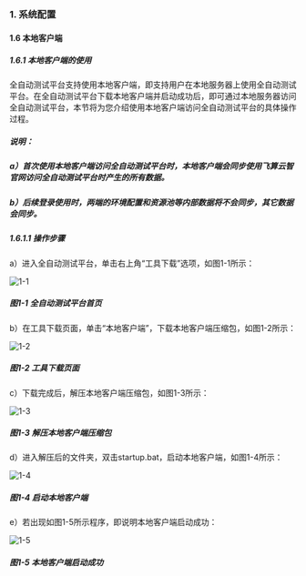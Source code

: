 ### 1. 系统配置

#### 1.6 本地客户端

##### 1.6.1 本地客户端的使用

全自动测试平台支持使用本地客户端，即支持用户在本地服务器上使用全自动测试平台。在全自动测试平台下载本地客户端并启动成功后，即可通过本地服务器访问全自动测试平台，本节将为您介绍使用本地客户端访问全自动测试平台的具体操作过程。

##### 说明：

##### a）首次使用本地客户端访问全自动测试平台时，本地客户端会同步使用飞算云智官网访问全自动测试平台时产生的所有数据。

##### b）后续登录使用时，两端的环境配置和资源池等内部数据将不会同步，其它数据会同步。

##### 1.6.1.1 操作步骤

a）进入全自动测试平台，单击右上角“工具下载”选项，如图1-1所示：

![1-1](https://www.feisuanyz.com/fstest/xtpz/locallogin/local_1_1.png)

##### 图1-1 全自动测试平台首页

b）在工具下载页面，单击“本地客户端”，下载本地客户端压缩包，如图1-2所示：

![1-2](https://www.feisuanyz.com/fstest/xtpz/locallogin/local_1_2.png)

##### 图1-2 工具下载页面

c）下载完成后，解压本地客户端压缩包，如图1-3所示：

![1-3](https://www.feisuanyz.com/fstest/xtpz/locallogin/local_1_3.png)

##### 图1-3 解压本地客户端压缩包

d）进入解压后的文件夹，双击startup.bat，启动本地客户端，如图1-4所示：

![1-4](https://www.feisuanyz.com/fstest/xtpz/locallogin/local_1_4.png)

##### 图1-4 启动本地客户端

e）若出现如图1-5所示程序，即说明本地客户端启动成功：

![1-5](https://www.feisuanyz.com/fstest/xtpz/locallogin/local_1_5.png)

##### 图1-5 本地客户端启动成功
